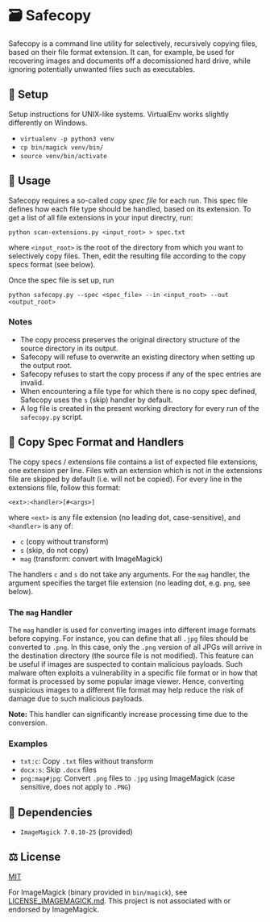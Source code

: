 # 🗃️ Safecopy
Safecopy is a command line utility for selectively, recursively copying files, based on their file format extension. It can, for example, be used for recovering images and documents off a decomissioned hard drive, while ignoring potentially unwanted files such as executables.

## 🔧 Setup
Setup instructions for UNIX-like systems. VirtualEnv works slightly differently on Windows.
- `virtualenv -p python3 venv`
- `cp bin/magick venv/bin/`
- `source venv/bin/activate`

## 🧰 Usage
Safecopy requires a so-called _copy spec file_ for each run. This spec file defines how each file type should be handled, based on its extension. To get a list of all file extensions in your input directry, run:
```
python scan-extensions.py <input_root> > spec.txt
``` 

where `<input_root>` is the root of the directory from which you want to selectively copy files. Then, edit the resulting file according to the copy specs format (see below).

Once the spec file is set up, run
```
python safecopy.py --spec <spec_file> --in <input_root> --out <output_root>
```

### Notes
- The copy process preserves the original directory structure of the source directory in its output.
- Safecopy will refuse to overwrite an existing directory when setting up the output root.
- Safecopy refuses to start the copy process if any of the spec entries are invalid.
- When encountering a file type for which there is no copy spec defined, Safecopy uses the `s` (skip) handler by default.
- A log file is created in the present working directory for every run of the `safecopy.py` script.

## 📝 Copy Spec Format and Handlers
The copy specs / extensions file contains a list of expected file extensions, one extension per line. Files with an extension which is not in the extensions file are skipped by default (i.e. will not be copied). For every line in the extensions file, follow this format:

```
<ext>:<handler>[#<args>]
```

where `<ext>` is any file extension (no leading dot, case-sensitive), and `<handler>` is any of:
- `c` (copy without transform)
- `s` (skip, do not copy)
- `mag` (transform: convert with ImageMagick)

The handlers `c` and `s` do not take any arguments. For the `mag` handler, the argument specifies the target file extension (no leading dot, e.g. `png`, see below). 

### The `mag` Handler
The `mag` handler is used for converting images into different image formats before copying. For instance, you can define that all `.jpg` files should be converted to `.png`. In this case, only the `.png` version of all JPGs will arrive in the destination directory (the source file is not modified). This feature can be useful if images are suspected to contain malicious payloads. Such malware often exploits a vulnerability in a specific file format or in how that format is processed by some popular image viewer. Hence, converting suspicious images to a different file format may help reduce the risk of damage due to such malicious payloads.

**Note:** This handler can significantly increase processing time due to the conversion.

### Examples
- `txt:c`: Copy `.txt` files without transform
- `docx:s`: Skip `.docx` files
- `png:mag#jpg`: Convert `.png` files to `.jpg` using ImageMagick (case sensitive, does not apply to `.PNG`)

## 🔗 Dependencies
- `ImageMagick 7.0.10-25` (provided)

## ⚖️ License
[MIT](LICENSE.md)

For ImageMagick (binary provided in `bin/magick`), see [LICENSE_IMAGEMAGICK.md](LICENSE_IMAGEMAGICK). This project is not associated with or endorsed by ImageMagick.
